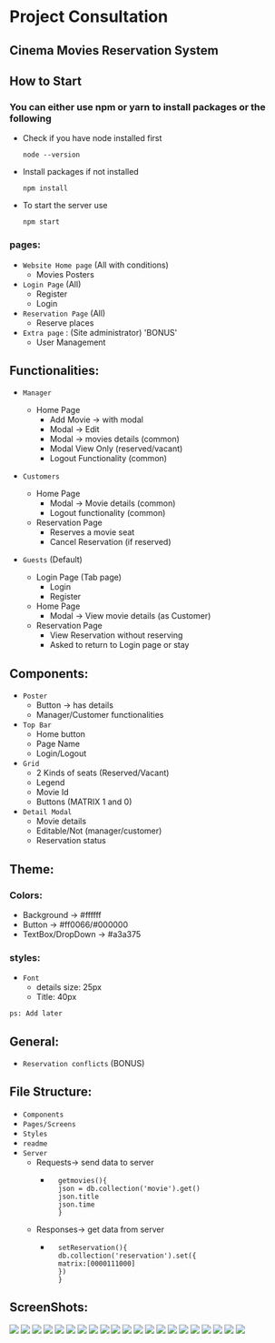 # Project Consultation
## Cinema Movies Reservation System <br/>

## How to Start
### You can either use npm or yarn to install packages or the following
- Check if you have node installed first
    ```
    node --version
    ```
- Install packages if not installed
    ```
    npm install
    ```
- To start the server use
    ```
    npm start
    ```


### pages:
- `Website Home page` (All with conditions)
    - Movies Posters
- `Login Page` (All)
    - Register
    - Login
- `Reservation Page` (All)
    - Reserve places 
- `Extra page` : (Site administrator) 'BONUS'
    - User Management

## Functionalities:
- `Manager`
    - Home Page
        - Add Movie -> with modal
        - Modal -> Edit
        - Modal -> movies details (common)
        - Modal View Only (reserved/vacant)
        - Logout Functionality (common)
- `Customers`
    - Home Page
        - Modal -> Movie details (common)
        - Logout functionality (common)
    - Reservation Page
        - Reserves a movie seat
        - Cancel Reservation (if reserved)

- `Guests` (Default)
    - Login Page (Tab page)
        - Login
        - Register
    - Home Page
        - Modal -> View movie details (as Customer)
    - Reservation Page
        - View Reservation without reserving
        - Asked to return to Login page or stay

## Components:

- `Poster`
    - Button -> has details
    - Manager/Customer functionalities 
- `Top Bar`
    - Home button
    - Page Name
    - Login/Logout
- `Grid`
    - 2 Kinds of seats (Reserved/Vacant)
    - Legend
    - Movie Id
    - Buttons (MATRIX 1 and 0)
- `Detail Modal`
    - Movie details
    - Editable/Not (manager/customer)
    - Reservation status

## Theme:
### Colors:
- Background -> #ffffff
- Button -> #ff0066/#000000
- TextBox/DropDown -> #a3a375

### styles:
- `Font`
    - details size: 25px
    - Title: 40px
    
`ps: Add later`

## General:
- `Reservation conflicts` (BONUS)
## File Structure:
- `Components`
- `Pages/Screens`
- `Styles`
- `readme`
- `Server`
    - Requests-> send data to server
        -       getmovies(){
                json = db.collection('movie').get()
                json.title
                json.time
                }
    - Responses-> get data from server
        -       setReservation(){
                db.collection('reservation').set({
                matrix:[0000111000]
                })
                }
## ScreenShots:
![](./ScreenShots/1.png)
![](./ScreenShots/2.png)
![](./ScreenShots/3.png)
![](./ScreenShots/4.png)
![](./ScreenShots/5.png)
![](./ScreenShots/6.png)
![](./ScreenShots/7.png)
![](./ScreenShots/8.png)
![](./ScreenShots/9.png)
![](./ScreenShots/10.png)
![](./ScreenShots/11.png)
![](./ScreenShots/12.png)
![](./ScreenShots/13.png)
![](./ScreenShots/14.png)
![](./ScreenShots/15.png)
![](./ScreenShots/16.png)
![](./ScreenShots/17.png)
![](./ScreenShots/18.png)
![](./ScreenShots/19.png)
![](./ScreenShots/20.png)
![](./ScreenShots/21.png)